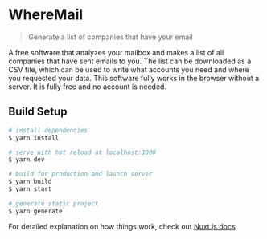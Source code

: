 # WhereMail

> Generate a list of companies that have your email

A free software that analyzes your mailbox and makes a list of all companies that have sent emails to you. The list can be downloaded as a CSV file, which can be used to write what accounts you need and where you requested your data.
This software fully works in the browser without a server. It is fully free and no account is needed.

## Build Setup

```bash
# install dependencies
$ yarn install

# serve with hot reload at localhost:3000
$ yarn dev

# build for production and launch server
$ yarn build
$ yarn start

# generate static project
$ yarn generate
```

For detailed explanation on how things work, check out [Nuxt.js docs](https://nuxtjs.org).
